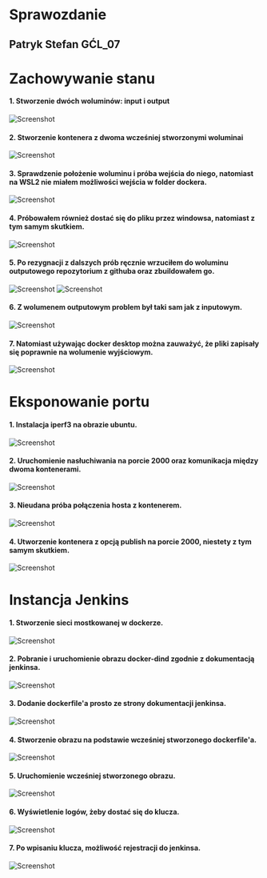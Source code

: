 # Sprawozdanie
##
## Patryk Stefan GĆL_07
##
##
# Zachowywanie stanu
#### 
#### 1. Stworzenie dwóch woluminów: input i output
![Screenshot](1.png)
####
#### 2. Stworzenie kontenera z dwoma wcześniej stworzonymi woluminai
![Screenshot](2.png)
####
#### 3. Sprawdzenie położenie woluminu i próba wejścia do niego, natomiast na WSL2 nie miałem możliwości wejścia w folder dockera. 
![Screenshot](3.png)
####
#### 4. Próbowałem również dostać się do pliku przez windowsa, natomiast z tym samym skutkiem.
![Screenshot](4.png)
####
#### 5. Po rezygnacji z dalszych prób ręcznie wrzuciłem do woluminu outputowego repozytorium z githuba oraz zbuildowałem go.
![Screenshot](5.png)
![Screenshot](6.png)
####
#### 6. Z wolumenem outputowym problem był taki sam jak z inputowym.
![Screenshot](7.png)
####
#### 7. Natomiast używając docker desktop można zauważyć, że pliki zapisały się poprawnie na wolumenie wyjściowym.
![Screenshot](8.png)
####
# Eksponowanie portu
#### 
#### 1. Instalacja iperf3 na obrazie ubuntu.
![Screenshot](9.png)
####
#### 2. Uruchomienie nasłuchiwania na porcie 2000 oraz komunikacja między dwoma kontenerami.
![Screenshot](10.png)
####
#### 3. Nieudana próba połączenia hosta z kontenerem.
![Screenshot](11.png)
####
#### 4. Utworzenie kontenera z opcją publish na porcie 2000, niestety z tym samym skutkiem.
![Screenshot](12.png)
####
# Instancja Jenkins
#### 
#### 1. Stworzenie sieci mostkowanej w dockerze.
![Screenshot](13.png)
####
#### 2. Pobranie i uruchomienie obrazu docker-dind zgodnie z dokumentacją jenkinsa.
![Screenshot](14.png)
####
#### 3. Dodanie dockerfile'a prosto ze strony dokumentacji jenkinsa.
![Screenshot](15.png)
####
#### 4. Stworzenie obrazu na podstawie wcześniej stworzonego dockerfile'a.
![Screenshot](16.png)
####
#### 5. Uruchomienie wcześniej stworzonego obrazu.
![Screenshot](17.png)
####
#### 6. Wyświetlenie logów, żeby dostać się do klucza.
![Screenshot](19.png)
####
#### 7. Po wpisaniu klucza, możliwość rejestracji do jenkinsa.
![Screenshot](20.png)
####